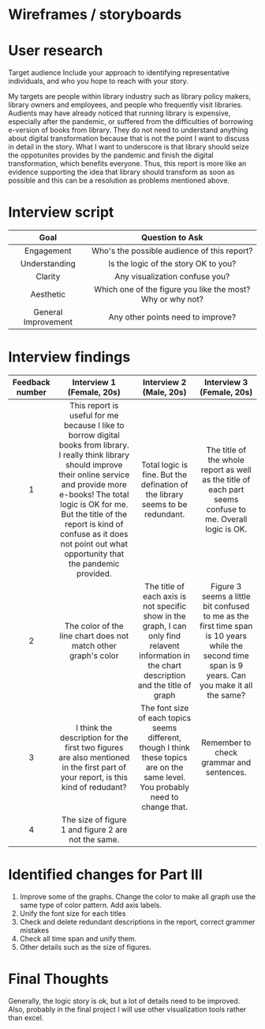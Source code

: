 # Wireframes / storyboards

<script src="https://xiao-shi.shorthandstories.com/96ff1be4-9304-450a-9d8c-d902ccdc59d6/embed.js"></script>

# User research
Target audience
Include your approach to identifying representative individuals, and who you hope to reach with your story.

My targets are people within library industry such as library policy makers, library owners and employees, and people who frequently visit libraries. Audients may have already noticed that running library is expensive, especially after the pandemic, or suffered from the difficulties of borrowing e-version of books from library. They do not need to understand anything about digital transformation because that is not the point I want to discuss in detail in the story. What I want to underscore is that library should seize the oppotunites provides by the pandemic and finish the digital transformation, which benefits everyone. Thus, this report is more like an evidence supporting the idea that library should transform as soon as possible and this can be a resolution as problems mentioned above.

# Interview script
| Goal | Question to Ask |
| :----: | :----: |
| Engagement | Who's the possible audience of this report? |
| Understanding | Is the logic of the story OK to you? | 
| Clarity | Any visualization confuse you? |
| Aesthetic | Which one of the figure you like the most? Why or why not? |
| General Improvement | Any other points need to improve?|

# Interview findings
| Feedback number| Interview 1 (Female, 20s) | Interview 2 (Male, 20s) | Interview 3 (Female, 20s) |
| :----: | :----: | :----: | :----: |
| 1 | This report is useful for me because I like to borrow digital books from library. I really think library should improve their online service and provide more e-books! The total logic is OK for me. But the title of the report is kind of confuse as it does not point out what opportunity that the pandemic provided.| Total logic is fine. But the defination of the library seems to be redundant.| The title of the whole report as well as the title of each part seems confuse to me. Overall logic is OK.|
| 2 | The color of the line chart does not match other graph's color | The title of each axis is not specific show in the graph, I can only find relavent information in the chart description and the title of graph | Figure 3 seems a little bit confused to me as the first time span is 10 years while the second time span is 9 years. Can you make it all the same? |
| 3 | I think the description for the first two figures are also mentioned in the first part of your report, is this kind of redudant? | The font size of each topics seems different, though I think these topics are on the same level. You probably need to change that. | Remember to check grammar and sentences.|
| 4 | The size of figure 1 and figure 2 are not the same. | 

# Identified changes for Part III
1. Improve some of the graphs. Change the color to make all graph use the same type of color pattern. Add axis labels.
2. Unify the font size for each titles
3. Check and delete redundant descriptions in the report, correct grammer mistakes
4. Check all time span and unify them.
5. Other details such as the size of figures.

# Final Thoughts
Generally, the logic story is ok, but a lot of details need to be improved. Also, probably in the final project I will use other visualization tools rather than excel.


